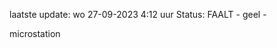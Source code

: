 laatste update: 
wo 27-09-2023  4:12   uur 
Status: FAALT - geel - 
<div class="service Y">microstation</div>